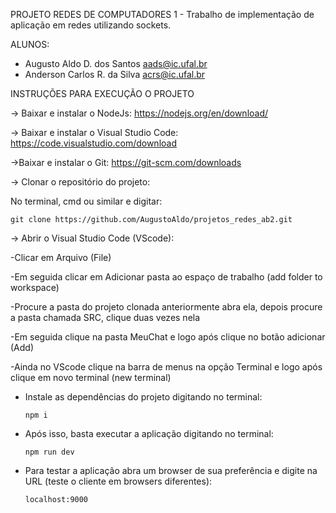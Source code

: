PROJETO REDES DE COMPUTADORES 1 - Trabalho de implementação de aplicação em redes utilizando sockets.

ALUNOS:
* Augusto Aldo D. dos Santos aads@ic.ufal.br
* Anderson Carlos R. da Silva acrs@ic.ufal.br

INSTRUÇÕES PARA EXECUÇÃO O PROJETO

-> Baixar e instalar o NodeJs: 
   https://nodejs.org/en/download/

-> Baixar e instalar o Visual Studio Code: 
 https://code.visualstudio.com/download
 
->Baixar e instalar o Git: 
   https://git-scm.com/downloads
 
-> Clonar o repositório do projeto: 

  No terminal, cmd ou similar e digitar:
  
    git clone https://github.com/AugustoAldo/projetos_redes_ab2.git

-> Abrir o Visual Studio Code (VScode):
  
  -Clicar em Arquivo (File)

-Em seguida clicar em Adicionar pasta ao espaço de trabalho (add folder to workspace)

-Procure a pasta do projeto clonada anteriormente abra ela, depois procure a pasta chamada SRC, clique duas vezes nela

-Em seguida clique na pasta MeuChat e logo após clique no botão adicionar (Add)

-Ainda no VScode clique na barra de menus na opção Terminal e logo após clique em novo terminal (new terminal)

* Instale as dependências do projeto digitando no terminal:

      npm i
  
* Após isso, basta executar a aplicação digitando no terminal:
  
      npm run dev
  
* Para testar a aplicação abra um browser de sua preferência e digite na URL (teste o cliente em browsers diferentes):
  
      localhost:9000
